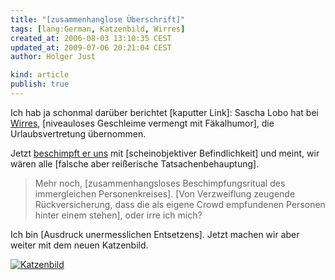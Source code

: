 ```yaml
---
title: "[zusammenhanglose Überschrift]"
tags: [lang:German, Katzenbild, Wirres]
created_at: 2006-08-03 13:10:35 CEST
updated_at: 2009-07-06 20:21:04 CEST
author: Holger Just

kind: article
publish: true
---
```


Ich hab ja schonmal darüber berichtet [kaputter Link]: Sascha Lobo hat bei [Wirres](http://www.wirres.net), [niveauloses Geschleime vermengt mit Fäkalhumor], die Urlaubsvertretung übernommen.

Jetzt [beschimpft er uns](http://wirres.net/article/articleview/3824/1/6/) mit [scheinobjektiver Befindlichkeit] und meint, wir wären alle [falsche aber reißerische Tatsachenbehauptung].

>Mehr noch, [zusammenhangsloses Beschimpfungsritual des immergleichen Personenkreises]. [Von Verzweiflung zeugende Rückversicherung, dass die als eigene Crowd empfundenen Personen hinter einem stehen], oder irre ich mich?

Ich bin [Ausdruck unermesslichen Entsetzens]. Jetzt machen wir aber weiter mit dem neuen Katzenbild.

<a href="http://www.flickr.com/photos/meine-erde/205620080/"><img src="http://static.flickr.com/79/205620080_559d737e28.jpg" alt="Katzenbild" title="" class="center"/></a>